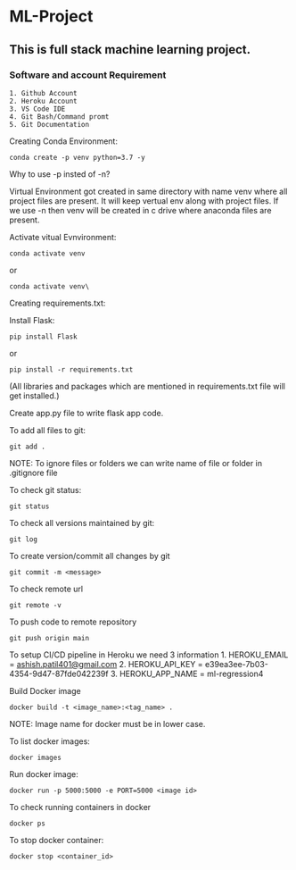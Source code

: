 # ML-Project
## This is full stack machine learning project.

### Software and account Requirement
    1. Github Account
    2. Heroku Account
    3. VS Code IDE
    4. Git Bash/Command promt
    5. Git Documentation


Creating Conda Environment:
```
conda create -p venv python=3.7 -y
```

Why to use -p insted of -n?

Virtual Environment got created in same directory with name venv where all project files are present. It will keep vertual env along with project files. If we use -n then venv will be created in c drive where anaconda files are present.


Activate vitual Evnvironment:
```
conda activate venv
```
or
```
conda activate venv\
```

Creating requirements.txt:

Install Flask:
```
pip install Flask
```
or
```
pip install -r requirements.txt
```
(All libraries and packages which are mentioned in requirements.txt file will get installed.)


Create app.py file to write flask app code.

To add all files to git:
```
git add .
```

NOTE: To ignore files or folders we can write name of file or folder in .gitignore file

To check git status:
```
git status
```

To check all versions maintained by git:
```
git log
```

To create version/commit all changes by git
```
git commit -m <message>
```

To check remote url
```
git remote -v
```

To push code to remote repository
```
git push origin main
```

To setup CI/CD pipeline in Heroku we need 3 information
    1. HEROKU_EMAIL     = ashish.patil401@gmail.com
    2. HEROKU_API_KEY   = e39ea3ee-7b03-4354-9d47-87fde042239f
    3. HEROKU_APP_NAME  = ml-regression4

Build Docker image
```
docker build -t <image_name>:<tag_name> .
```
NOTE: Image name for docker must be in lower case.


To list docker images:
```
docker images
```

Run docker image:
```
docker run -p 5000:5000 -e PORT=5000 <image id>
```

To check running containers in docker
```
docker ps
```

To stop docker container:
```
docker stop <container_id>
```

